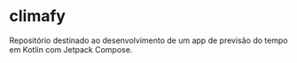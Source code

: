 # climafy
Repositório destinado ao desenvolvimento de um app de previsão do tempo em Kotlin com Jetpack Compose.
